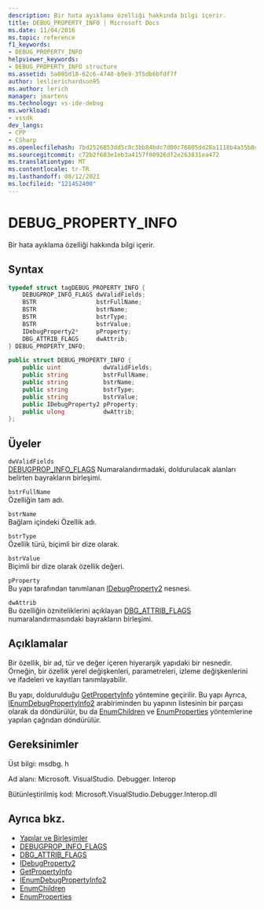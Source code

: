 ```yaml
---
description: Bir hata ayıklama özelliği hakkında bilgi içerir.
title: DEBUG_PROPERTY_INFO | Microsoft Docs
ms.date: 11/04/2016
ms.topic: reference
f1_keywords:
- DEBUG_PROPERTY_INFO
helpviewer_keywords:
- DEBUG_PROPERTY_INFO structure
ms.assetid: 5a085d18-62c6-4740-b9e9-3f5db6bfdf7f
author: leslierichardson95
ms.author: lerich
manager: jmartens
ms.technology: vs-ide-debug
ms.workload:
- vssdk
dev_langs:
- CPP
- CSharp
ms.openlocfilehash: 7bd2526853dd5c0c3bb84bdc7d00c76805dd28a1118b4a35b8d173b17ab9bde3
ms.sourcegitcommit: c72b2f603e1eb3a4157f00926df2e263831ea472
ms.translationtype: MT
ms.contentlocale: tr-TR
ms.lasthandoff: 08/12/2021
ms.locfileid: "121452400"
---
```

# <a name="debug_property_info"></a>DEBUG_PROPERTY_INFO
Bir hata ayıklama özelliği hakkında bilgi içerir.

## <a name="syntax"></a>Syntax

```cpp
typedef struct tagDEBUG_PROPERTY_INFO {
    DEBUGPROP_INFO_FLAGS dwValidFields;
    BSTR                 bstrFullName;
    BSTR                 bstrName;
    BSTR                 bstrType;
    BSTR                 bstrValue;
    IDebugProperty2*     pProperty;
    DBG_ATTRIB_FLAGS     dwAttrib;
} DEBUG_PROPERTY_INFO;
```

```csharp
public struct DEBUG_PROPERTY_INFO {
    public uint            dwValidFields;
    public string          bstrFullName;
    public string          bstrName;
    public string          bstrType;
    public string          bstrValue;
    public IDebugProperty2 pProperty;
    public ulong           dwAttrib;
};
```

## <a name="members"></a>Üyeler
`dwValidFields`\
[DEBUGPROP_INFO_FLAGS](../../../extensibility/debugger/reference/debugprop-info-flags.md) Numaralandırmadaki, doldurulacak alanları belirten bayrakların birleşimi.

`bstrFullName`\
Özelliğin tam adı.

`bstrName`\
Bağlam içindeki Özellik adı.

`bstrType`\
Özellik türü, biçimli bir dize olarak.

`bstrValue`\
Biçimli bir dize olarak özellik değeri.

`pProperty`\
Bu yapı tarafından tanımlanan [IDebugProperty2](../../../extensibility/debugger/reference/idebugproperty2.md) nesnesi.

`dwAttrib`\
Bu özelliğin özniteliklerini açıklayan [DBG_ATTRIB_FLAGS](../../../extensibility/debugger/reference/dbg-attrib-flags.md) numaralandırmasındaki bayrakların birleşimi.

## <a name="remarks"></a>Açıklamalar
Bir özellik, bir ad, tür ve değer içeren hiyerarşik yapıdaki bir nesnedir. Örneğin, bir özellik yerel değişkenleri, parametreleri, izleme değişkenlerini ve ifadeleri ve kayıtları tanımlayabilir.

Bu yapı, doldurulduğu [GetPropertyInfo](../../../extensibility/debugger/reference/idebugproperty2-getpropertyinfo.md) yöntemine geçirilir. Bu yapı Ayrıca, [IEnumDebugPropertyInfo2](../../../extensibility/debugger/reference/ienumdebugpropertyinfo2.md) arabiriminden bu yapının listesinin bir parçası olarak da döndürülür, bu da [EnumChildren](../../../extensibility/debugger/reference/idebugproperty2-enumchildren.md) ve [EnumProperties](../../../extensibility/debugger/reference/idebugstackframe2-enumproperties.md) yöntemlerine yapılan çağrıdan döndürülür.

## <a name="requirements"></a>Gereksinimler
Üst bilgi: msdbg. h

Ad alanı: Microsoft. VisualStudio. Debugger. Interop

Bütünleştirilmiş kod: Microsoft.VisualStudio.Debugger.Interop.dll

## <a name="see-also"></a>Ayrıca bkz.
- [Yapılar ve Birleşimler](../../../extensibility/debugger/reference/structures-and-unions.md)
- [DEBUGPROP_INFO_FLAGS](../../../extensibility/debugger/reference/debugprop-info-flags.md)
- [DBG_ATTRIB_FLAGS](../../../extensibility/debugger/reference/dbg-attrib-flags.md)
- [IDebugProperty2](../../../extensibility/debugger/reference/idebugproperty2.md)
- [GetPropertyInfo](../../../extensibility/debugger/reference/idebugproperty2-getpropertyinfo.md)
- [IEnumDebugPropertyInfo2](../../../extensibility/debugger/reference/ienumdebugpropertyinfo2.md)
- [EnumChildren](../../../extensibility/debugger/reference/idebugproperty2-enumchildren.md)
- [EnumProperties](../../../extensibility/debugger/reference/idebugstackframe2-enumproperties.md)
